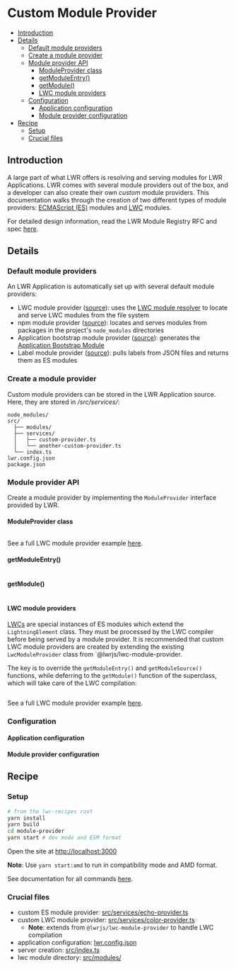 # Custom Module Provider

-   [Introduction](#introduction)
-   [Details](#details)
    -   [Default module providers](#default-module-providers)
    -   [Create a module provider](#create-a-module-provider)
    -   [Module provider API](#module-provider-api)
        -   [ModuleProvider class](#moduleprovider-class)
        -   [getModuleEntry()](#getmoduleentry)
        -   [getModule()](#getmodule)
        -   [LWC module providers](#lwc-module-providers)
    -   [Configuration](#configuration)
        -   [Application configuration](#application-configuration)
        -   [Module provider configuration](#module-provider-configuration)
-   [Recipe](#Recipe)
    -   [Setup](#setup)
    -   [Crucial files](#crucial-files)

## Introduction

A large part of what LWR offers is resolving and serving modules for LWR Applications. LWR comes with several module providers out of the box, and a developer can also create their own _custom_ module providers. This documentation walks through the creation of two different types of module providers: [ECMAScript (ES)](https://nodejs.org/api/esm.html) modules and [LWC](https://lwc.dev/guide/introduction) modules.

For detailed design information, read the LWR Module Registry RFC and spec [here](https://rfcs.lwc.dev/rfcs/lws/0000-registry-v2#module-providers).

## Details

### Default module providers

An LWR Application is automatically set up with several default module providers:

-   LWC module provider ([source](https://github.com/salesforce/lwr/tree/master/packages/%40lwrjs/lwc-module-provider/src)): uses the [LWC module resolver](https://rfcs.lwc.dev/rfcs/lwc/0020-module-resolution) to locate and serve LWC modules from the file system
-   npm module provider ([source](https://rfcs.lwc.dev/rfcs/lwc/0020-module-resolution)): locates and serves modules from packages in the project's `node_modules` directories
-   Application bootstrap module provider ([source](https://github.com/salesforce/lwr/tree/master/packages/%40lwrjs/app-service/src/moduleProvider)): generates the [Application Bootstrap Module](https://rfcs.lwc.dev/rfcs/lws/0000-lwr-bootstrap#lwr-framework-client-resources)
-   Label module provider ([source](https://github.com/salesforce/lwr/tree/master/packages/%40lwrjs/label-module-provider/src)): pulls labels from JSON files and returns them as ES modules

### Create a module provider

Custom module providers can be stored in the LWR Application source. Here, they are stored in _/src/services/_:

```
node_modules/
src/
  ├── modules/
  ├── services/
  │   ├── custom-provider.ts
  │   └── another-custom-provider.ts
  └── index.ts
lwr.config.json
package.json
```

### Module provider API

Create a module provider by implementing the `ModuleProvider` interface provided by LWR.

#### ModuleProvider class

```ts

```

See a full LWC module provider example [here](./src/services/echo-provider.ts).

#### getModuleEntry()

```ts

```

#### getModule()

```ts

```

#### LWC module providers

[LWCs](https://lwc.dev/guide/es_modules) are special instances of ES modules which extend the `LightningElement` class. They must be processed by the LWC compiler before being served by a module provider. It is recommended that custom LWC module providers are created by extending the existing `LwcModuleProvider` class from `@lwrjs/lwc-module-provider.

The key is to override the `getModuleEntry()` and `getModuleSource()` functions, while deferring to the `getModule()` function of the superclass, which will take care of the LWC compilation:

```ts

```

See a full LWC module provider example [here](./src/services/color-provider.ts).

### Configuration

#### Application configuration

#### Module provider configuration

## Recipe

### Setup

```bash
# from the lwr-recipes root
yarn install
yarn build
cd module-provider
yarn start # dev mode and ESM format
```

Open the site at [http://localhost:3000](http://localhost:3000)

**Note**: Use `yarn start:amd` to run in compatibility mode and AMD format.

See documentation for all commands [here](https://github.com/salesforce/lwr-recipes#getting-started).

### Crucial files

-   custom ES module provider: [src/services/echo-provider.ts](./src/services/echo-provider.ts)
-   custom LWC module provider: [src/services/color-provider.ts](./src/services/color-provider.ts)
    -   **Note**: extends from `@lwrjs/lwc-module-provider` to handle LWC compilation
-   application configuration: [lwr.config.json](./lwr.config.json)
-   server creation: [src/index.ts](./src/index.ts)
-   lwc module directory: [src/modules/](./src/modules)
